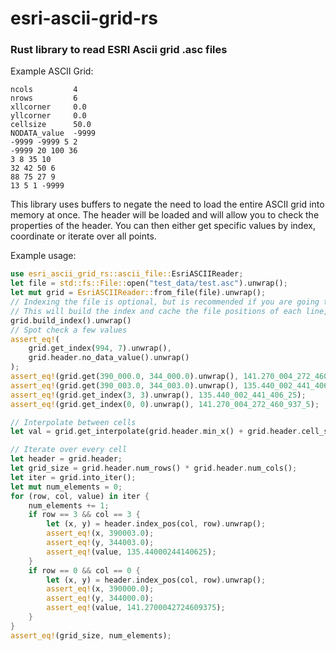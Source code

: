 
# esri-ascii-grid-rs
### Rust library to read ESRI Ascii grid .asc files

Example ASCII Grid:
```
ncols         4
nrows         6
xllcorner     0.0
yllcorner     0.0
cellsize      50.0
NODATA_value  -9999
-9999 -9999 5 2
-9999 20 100 36
3 8 35 10
32 42 50 6
88 75 27 9
13 5 1 -9999
```

This library uses buffers to negate the need to load the entire ASCII grid into memory at once. The header will be loaded and will allow you to check the properties of the header. You can then either get specific values by index, coordinate or iterate over all points.

Example usage:

```rust
use esri_ascii_grid_rs::ascii_file::EsriASCIIReader;
let file = std::fs::File::open("test_data/test.asc").unwrap();
let mut grid = EsriASCIIReader::from_file(file).unwrap();
// Indexing the file is optional, but is recommended if you are going to be repeatedly calling any `get` function
// This will build the index and cache the file positions of each line, it will take a while for large files but will drastically increase subsequent get calls
grid.build_index().unwrap()
// Spot check a few values
assert_eq!(
    grid.get_index(994, 7).unwrap(),
    grid.header.no_data_value().unwrap()
);
assert_eq!(grid.get(390_000.0, 344_000.0).unwrap(), 141.270_004_272_460_937_5);
assert_eq!(grid.get(390_003.0, 344_003.0).unwrap(), 135.440_002_441_406_25);
assert_eq!(grid.get_index(3, 3).unwrap(), 135.440_002_441_406_25);
assert_eq!(grid.get_index(0, 0).unwrap(), 141.270_004_272_460_937_5);

// Interpolate between cells
let val = grid.get_interpolate(grid.header.min_x() + grid.header.cell_size()/4).unwrap();

// Iterate over every cell
let header = grid.header;
let grid_size = grid.header.num_rows() * grid.header.num_cols();
let iter = grid.into_iter();
let mut num_elements = 0;
for (row, col, value) in iter {
    num_elements += 1;
    if row == 3 && col == 3 {
        let (x, y) = header.index_pos(col, row).unwrap();
        assert_eq!(x, 390003.0);
        assert_eq!(y, 344003.0);
        assert_eq!(value, 135.44000244140625);
    }
    if row == 0 && col == 0 {
        let (x, y) = header.index_pos(col, row).unwrap();
        assert_eq!(x, 390000.0);
        assert_eq!(y, 344000.0);
        assert_eq!(value, 141.2700042724609375);
    }
}
assert_eq!(grid_size, num_elements);
```
